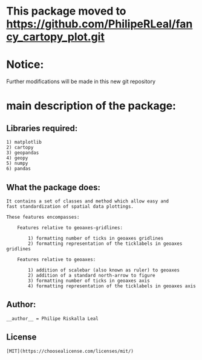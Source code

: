 # This package moved to https://github.com/PhilipeRLeal/fancy_cartopy_plot.git

# Notice:
Further modifications will be made in this new git repository

# main description of the package:

## Libraries required:

	1) matplotlib
	2) cartopy
	3) geopandas
	4) geopy
	5) numpy
	6) pandas
	
## What the package does:

	It contains a set of classes and method which allow easy and 
    fast standardization of spatial data plottings.
	
	These features encompasses:
	
		Features relative to geoaxes-gridlines:
		
			1) formatting number of ticks in geoaxes gridlines
			2) formatting representation of the ticklabels in geoaxes gridlines
			
		Features relative to geoaxes:
		
			1) addition of scalebar (also known as ruler) to geoaxes
			2) addition of a standard north-arrow to figure
			3) formatting number of ticks in geoaxes axis
			4) formatting representation of the ticklabels in geoaxes axis
			
## Author:

	__author__ = Philipe Riskalla Leal
	
	
## License
	[MIT](https://choosealicense.com/licenses/mit/)	
		
